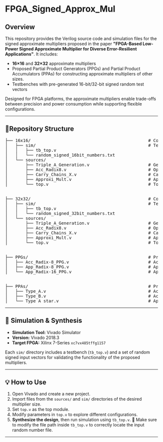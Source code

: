 # FPGA_Signed_Approx_Mul

## Overview

This repository provides the Verilog source code and simulation files for the signed approximate multipliers proposed in the paper **"FPGA-Based Low-Power Signed Approximate Multiplier for Diverse Error-Resilient Applications"**.
It includes:
- **16×16** and **32×32** approximate multipliers
- Proposed Partial Product Generators (PPGs) and Partial Product Accumulators (PPAs) for constructing approximate multipliers of other sizes.
- Testbenches with pre-generated 16-bit/32-bit signed random test vectors

Designed for FPGA platforms, the approximate multipliers enable trade-offs between precision and power consumption while supporting flexible configurations.

---

## 📁Repository Structure

<pre>
├── 16x16/                                              # Contains 16×16-bit approximate multiplier implementation       
│   ├── sim/                                            # Testbench and input data for simulation
│   │   ├── tb_top.v
│   │   └── random_signed_16bit_numbers.txt             
│   └── sources/
│       ├── Triple_A_Generation.v                       # Generates ±3A partial products
│       ├── Acc_Radix8.v                                # Optimized accurate radix-8 PPG
│       ├── Carry_Chains_X.v                            # Carry chains used in accumulation
│       ├── Approxi_Mult.v                              # Approximate multiplier constructed by proposed PPGs and PPAs
│       └── top.v                                       # Top-level wrapper (configurable)

  
├── 32x32/                                              # Contains 32×32-bit approximate multiplier implementation
│   ├── sim/                                            # Testbench and input data for simulation
│   │   ├── tb_top.v
│   │   └── random_signed_32bit_numbers.txt
│   └── sources/
│       ├── Triple_A_Generation.v                       # Generates ±3A partial products
│       ├── Acc_Radix8.v                                # Optimized accurate radix-8 PPG
│       ├── Carry_Chains_X.v                            # Carry chains used in accumulation
│       ├── Approxi_Mult.v                              # Approximate multiplier constructed by proposed PPGs and PPAs
│       └── top.v                                       # Top-level wrapper (configurable)

  
├── PPGs/                                               # Proposed partial product generators
│   ├── Acc_Radix-8_PPG.v                               # Accurate radix-8 PPG
│   ├── App_Radix-8_PPG.v                               # Approximate radix-8 PPG
│   └── App_Radix-16_PPG.v                              # Approximate radix-16 PPG

  
├── PPAs/                                               # Proposed partial product accumulators
│   ├── Type_A.v                                        # Accurate PPA (Type A)
│   ├── Type_B.v                                        # Accurate PPA (Type B)
│   └── Type_A_star.v                                   # Approximate PPA (Type A*)
</pre>


---



## 🧪 Simulation & Synthesis

- **Simulation Tool:** Vivado Simulator  
- **Version:** Vivado 2018.3  
- **Target FPGA:** Xilinx 7-Series `xc7vx485tffg1157`

Each `sim/` directory includes a testbench (`tb_top.v`) and a set of random signed input vectors for validating the functionality of the proposed multipliers.

---

## 💡 How to Use

1. Open Vivado and create a new project.
2. Import files from the `sources/` and `sim/` directories of the desired multiplier size.
3. Set `top.v` as the top module.
4. Modify parameters in `top.v` to explore different configurations.
5. **Synthesize the design**, then run simulation using `tb_top.v`.
   📌 Make sure to modify the file path inside `tb_top.v` to correctly locate the input random number file.
---

